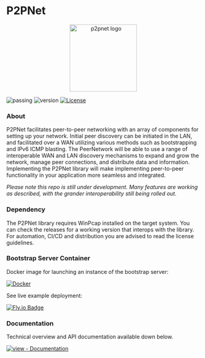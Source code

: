 # P2PNet

<p align="center">
    <img src="https://github.com/realChrisDeBon/P2PNet/assets/97779307/36f3441a-2905-476e-ac6a-c5fa8a9112b0" width="175" height="175" alt="p2pnet logo">
</p>

![passing](https://github.com/realChrisDeBon/P2PNet/actions/workflows/dotnet.yml/badge.svg) ![version](https://img.shields.io/badge/Version-.Net_9-purple) [![License](https://img.shields.io/badge/License-MIT-blue)](https://github.com/realChrisDeBon/P2PNet/blob/main/LICENSE)

### About

P2PNet facilitates peer-to-peer networking with an array of components for setting up your network. Initial peer discovery can be initiated in the LAN, and facilitated over a WAN utilizing various methods such as bootstrapping and IPv6 ICMP blasting. The PeerNetwork will be able to use a range of interoperable WAN and LAN discovery mechanisms to expand and grow the network, manage peer connections, and distribute data and information. Implementing the P2PNet library will make implementing peer-to-peer functionality in your application more seamless and integrated.

*Please note this repo is still under development. Many features are working as described, with the grander interoperability still being rolled out.*

### Dependency

The P2PNet library requires WinPcap installed on the target system. You can check the releases for a working version that interops with the library. For automation, CI/CD and distribution you are advised to read the license guidelines.

### Bootstrap Server Container

Docker image for launching an instance of the bootstrap server:

[![Docker](https://img.shields.io/badge/docker-%230db7ed.svg?style=for-the-badge&logo=docker&logoColor=white)](http://ghcr.io/realchrisdebon/p2pnet/p2pbootstrap)

See live example deployment:

[![Fly.io Badge](https://img.shields.io/badge/Fly.io-24175B?logo=flydotio&logoColor=fff&style=for-the-badge)](https://p2pbootstrap.fly.dev/)

### Documentation

Technical overview and API documentation available down below.

[![view - Documentation](https://img.shields.io/badge/view-Documentation-blue?style=for-the-badge)](https://realchrisdebon.github.io/P2PNet/)
